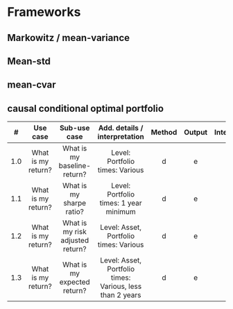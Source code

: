 

# Frameworks


## Markowitz / mean-variance

## Mean-std

## mean-cvar

## causal conditional optimal portfolio

| # | Use case           | Sub-use case                     | Add. details / interpretation | Method |  Output | Interpretation | Questions | Notes |
|-  |:-:                 |:-:                               |:-:|:-:|:-:|:-:|:-:|:-:|
|1.0| What is my return? | What is my baseline-return?      | Level: Portfolio times: Various | d | e | f | g | h |
|1.1| What is my return? | What is my sharpe ratio?         | Level: Portfolio times: 1 year minimum | d | e | f | g | h |
|1.2| What is my return? | What is my risk adjusted return? | Level: Asset, Portfolio times: Various | d | e | f | g | h |
|1.3| What is my return? | What is my expected return?      | Level: Asset, Portfolio times: Various, less than 2 years | d | e | f | g | h |
